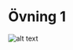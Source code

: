 
# Övning 1

![alt text](https://github.com/abbjoafli/Programmering-1/blob/master/HTML/%C3%96vningar/enkel_hemsida.png)
